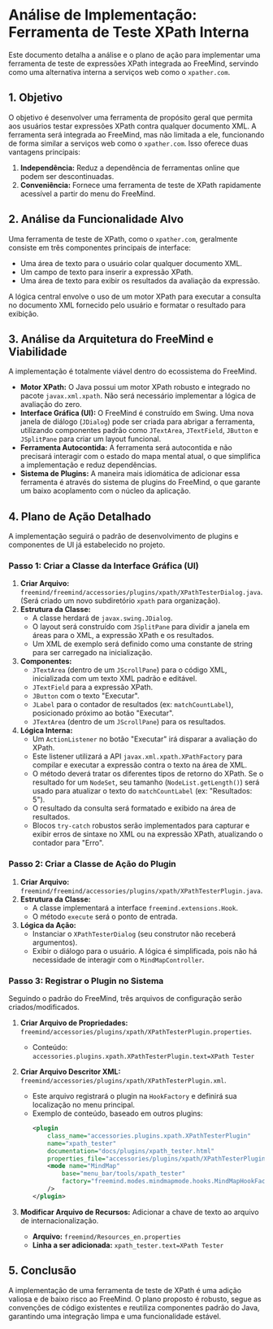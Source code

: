 # Análise de Implementação: Ferramenta de Teste XPath Interna

Este documento detalha a análise e o plano de ação para implementar uma ferramenta de teste de expressões XPath integrada ao FreeMind, servindo como uma alternativa interna a serviços web como o `xpather.com`.

## 1. Objetivo

O objetivo é desenvolver uma ferramenta de propósito geral que permita aos usuários testar expressões XPath contra qualquer documento XML. A ferramenta será integrada ao FreeMind, mas não limitada a ele, funcionando de forma similar a serviços web como o `xpather.com`. Isso oferece duas vantagens principais:
1.  **Independência:** Reduz a dependência de ferramentas online que podem ser descontinuadas.
2.  **Conveniência:** Fornece uma ferramenta de teste de XPath rapidamente acessível a partir do menu do FreeMind.

## 2. Análise da Funcionalidade Alvo

Uma ferramenta de teste de XPath, como o `xpather.com`, geralmente consiste em três componentes principais de interface:
-   Uma área de texto para o usuário colar qualquer documento XML.
-   Um campo de texto para inserir a expressão XPath.
-   Uma área de texto para exibir os resultados da avaliação da expressão.

A lógica central envolve o uso de um motor XPath para executar a consulta no documento XML fornecido pelo usuário e formatar o resultado para exibição.

## 3. Análise da Arquitetura do FreeMind e Viabilidade

A implementação é totalmente viável dentro do ecossistema do FreeMind.

-   **Motor XPath:** O Java possui um motor XPath robusto e integrado no pacote `javax.xml.xpath`. Não será necessário implementar a lógica de avaliação do zero.
-   **Interface Gráfica (UI):** O FreeMind é construído em Swing. Uma nova janela de diálogo (`JDialog`) pode ser criada para abrigar a ferramenta, utilizando componentes padrão como `JTextArea`, `JTextField`, `JButton` e `JSplitPane` para criar um layout funcional.
-   **Ferramenta Autocontida:** A ferramenta será autocontida e não precisará interagir com o estado do mapa mental atual, o que simplifica a implementação e reduz dependências.
-   **Sistema de Plugins:** A maneira mais idiomática de adicionar essa ferramenta é através do sistema de plugins do FreeMind, o que garante um baixo acoplamento com o núcleo da aplicação.

## 4. Plano de Ação Detalhado

A implementação seguirá o padrão de desenvolvimento de plugins e componentes de UI já estabelecido no projeto.

### Passo 1: Criar a Classe da Interface Gráfica (UI)

1.  **Criar Arquivo:** `freemind/freemind/accessories/plugins/xpath/XPathTesterDialog.java`. (Será criado um novo subdiretório `xpath` para organização).
2.  **Estrutura da Classe:**
    -   A classe herdará de `javax.swing.JDialog`.
    -   O layout será construído com `JSplitPane` para dividir a janela em áreas para o XML, a expressão XPath e os resultados.
    -   Um XML de exemplo será definido como uma constante de string para ser carregado na inicialização.
3.  **Componentes:**
    -   `JTextArea` (dentro de um `JScrollPane`) para o código XML, inicializada com um texto XML padrão e editável.
    -   `JTextField` para a expressão XPath.
    -   `JButton` com o texto "Executar".
    -   `JLabel` para o contador de resultados (ex: `matchCountLabel`), posicionado próximo ao botão "Executar".
    -   `JTextArea` (dentro de um `JScrollPane`) para os resultados.
4.  **Lógica Interna:**
    -   Um `ActionListener` no botão "Executar" irá disparar a avaliação do XPath.
    -   Este listener utilizará a API `javax.xml.xpath.XPathFactory` para compilar e executar a expressão contra o texto na área de XML.
    -   O método deverá tratar os diferentes tipos de retorno do XPath. Se o resultado for um `NodeSet`, seu tamanho (`NodeList.getLength()`) será usado para atualizar o texto do `matchCountLabel` (ex: "Resultados: 5").
    -   O resultado da consulta será formatado e exibido na área de resultados.
    -   Blocos `try-catch` robustos serão implementados para capturar e exibir erros de sintaxe no XML ou na expressão XPath, atualizando o contador para "Erro".

### Passo 2: Criar a Classe de Ação do Plugin

1.  **Criar Arquivo:** `freemind/freemind/accessories/plugins/xpath/XPathTesterPlugin.java`.
2.  **Estrutura da Classe:**
    -   A classe implementará a interface `freemind.extensions.Hook`.
    -   O método `execute` será o ponto de entrada.
3.  **Lógica da Ação:**
    -   Instanciar o `XPathTesterDialog` (seu construtor não receberá argumentos).
    -   Exibir o diálogo para o usuário. A lógica é simplificada, pois não há necessidade de interagir com o `MindMapController`.

### Passo 3: Registrar o Plugin no Sistema

Seguindo o padrão do FreeMind, três arquivos de configuração serão criados/modificados.

1.  **Criar Arquivo de Propriedades:** `freemind/accessories/plugins/xpath/XPathTesterPlugin.properties`.
    -   Conteúdo: `accessories.plugins.xpath.XPathTesterPlugin.text=XPath Tester`

2.  **Criar Arquivo Descritor XML:** `freemind/accessories/plugins/xpath/XPathTesterPlugin.xml`.
    -   Este arquivo registrará o plugin na `HookFactory` e definirá sua localização no menu principal.
    -   Exemplo de conteúdo, baseado em outros plugins:
        ```xml
        <plugin
            class_name="accessories.plugins.xpath.XPathTesterPlugin"
            name="xpath_tester"
            documentation="docs/plugins/xpath_tester.html"
            properties_file="accessories/plugins/xpath/XPathTesterPlugin.properties">
            <mode name="MindMap"
                base="menu_bar/tools/xpath_tester"
                factory="freemind.modes.mindmapmode.hooks.MindMapHookFactory"
            />
        </plugin>
        ```

3.  **Modificar Arquivo de Recursos:** Adicionar a chave de texto ao arquivo de internacionalização.
    -   **Arquivo:** `freemind/Resources_en.properties`
    -   **Linha a ser adicionada:** `xpath_tester.text=XPath Tester`

## 5. Conclusão

A implementação de uma ferramenta de teste de XPath é uma adição valiosa e de baixo risco ao FreeMind. O plano proposto é robusto, segue as convenções de código existentes e reutiliza componentes padrão do Java, garantindo uma integração limpa e uma funcionalidade estável.
